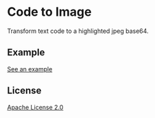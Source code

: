 # Code to Image

Transform text code to a highlighted jpeg base64.

## Example

[See an example](http://code2img.test.h5jun.com/)

## License

[Apache License 2.0](http://www.apache.org/licenses/LICENSE-2.0)
